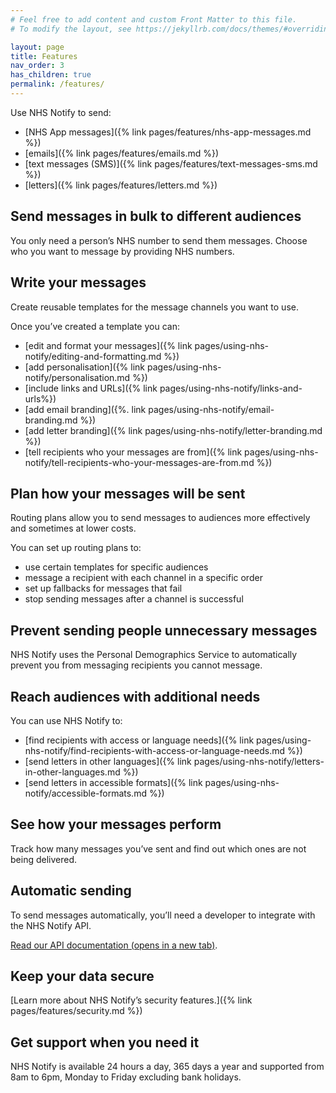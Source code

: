 ```yaml
---
# Feel free to add content and custom Front Matter to this file.
# To modify the layout, see https://jekyllrb.com/docs/themes/#overriding-theme-defaults

layout: page
title: Features
nav_order: 3
has_children: true
permalink: /features/
---
```


Use NHS Notify to send:

- [NHS App messages]({% link pages/features/nhs-app-messages.md %})
- [emails]({% link pages/features/emails.md %})
- [text messages (SMS)]({% link pages/features/text-messages-sms.md %})
- [letters]({% link pages/features/letters.md %})

## Send messages in bulk to different audiences

You only need a person’s NHS number to send them messages. Choose who you want to message by providing NHS numbers.

## Write your messages

Create reusable templates for the message channels you want to use.

Once you’ve created a template you can:

- [edit and format your messages]({% link pages/using-nhs-notify/editing-and-formatting.md %})
- [add personalisation]({% link pages/using-nhs-notify/personalisation.md %})
- [include links and URLs]({% link pages/using-nhs-notify/links-and-urls%})
- [add email branding]({%. link pages/using-nhs-notify/email-branding.md %})
- [add letter branding]({% link pages/using-nhs-notify/letter-branding.md %})
- [tell recipients who your messages are from]({% link pages/using-nhs-notify/tell-recipients-who-your-messages-are-from.md %})

## Plan how your messages will be sent

Routing plans allow you to send messages to audiences more effectively and sometimes at lower costs.

You can set up routing plans to:

- use certain templates for specific audiences
- message a recipient with each channel in a specific order
- set up fallbacks for messages that fail
- stop sending messages after a channel is successful

## Prevent sending people unnecessary messages

NHS Notify uses the Personal Demographics Service to automatically prevent you from messaging recipients you cannot message.

## Reach audiences with additional needs

You can use NHS Notify to:

- [find recipients with access or language needs]({% link pages/using-nhs-notify/find-recipients-with-access-or-language-needs.md %})
- [send letters in other languages]({% link pages/using-nhs-notify/letters-in-other-languages.md %})
- [send letters in accessible formats]({% link pages/using-nhs-notify/accessible-formats.md %})

## See how your messages perform

Track how many messages you’ve sent and find out which ones are not being delivered.

## Automatic sending

To send messages automatically, you’ll need a developer to integrate with the NHS Notify API.

<a href="https://digital.nhs.uk/developer/api-catalogue/nhs-notify" target="_blank">Read our API documentation (opens in a new tab)</a>.

## Keep your data secure

[Learn more about NHS Notify’s security features.]({% link pages/features/security.md %})

## Get support when you need it

NHS Notify is available 24 hours a day, 365 days a year and supported from 8am to 6pm, Monday to Friday excluding bank holidays.
